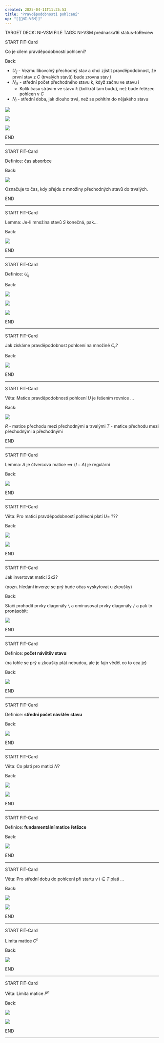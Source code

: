 ```yaml
---
created: 2025-04-11T11:25:53
title: "Pravděpodobnosti pohlcení"
up: "[[📖NI-VSM]]"
---
```


TARGET DECK: NI-VSM
FILE TAGS: NI-VSM prednaska16 status-toReview

START
FIT-Card

Co je cílem pravděpodobností pohlcení?

Back:

- $U_{ij}$ - Vezmu libovolný přechodný stav a chci zjistit pravděpodobnost, že první stav z $C$ (trvalých stavů) bude zrovna stav $j$
- $N_{ik}$ - střední počet přechodného stavu k, když začnu ve stavu i
	- Kolik času strávím ve stavu $k$ (kolikrát tam budu), než bude řetězec pohlcen v $C$
- $N_i$ - střední doba, jak dlouho trvá, než se pohltím do nějakého stavu

![](../../Assets/Pasted%20image%2020250411112710.png)

<!-- DetailInfoStart -->
![](../../Assets/Pasted%20image%2020250411112705.png)
<!-- DetailInfoEnd -->

<!-- ExampleStart -->
![](../../Assets/Pasted%20image%2020250411112724.png)
<!-- ExampleEnd -->


END

---


START
FIT-Card

Definice: čas absorbce

Back:

![](../../Assets/Pasted%20image%2020250411112735.png)

Označuje to čas, kdy přejdu z množiny přechodných stavů do trvalých.

END

---


START
FIT-Card

Lemma: Je-li množina stavů $S$ konečná, pak...

Back:

![](../../Assets/Pasted%20image%2020250411112756.png)

END

---


START
FIT-Card

Definice: $U_{ij}$

Back:

![](../../Assets/Pasted%20image%2020250411112827.png)

<!-- DetailInfoStart -->
![](../../Assets/Pasted%20image%2020250411112835.png)

![](../../Assets/Pasted%20image%2020250411130234.png)
<!-- DetailInfoEnd -->


END

---


START
FIT-Card

Jak získáme pravděpodobnost pohlcení na množině $C_r$?

Back:

![](../../Assets/Pasted%20image%2020250411112859.png)

END

---


START
FIT-Card

Věta: Matice pravděpodobností pohlcení $U$ je řešením rovnice ...

Back:

![](../../Assets/Pasted%20image%2020250411112906.png)

$R$ - matice přechodu mezi přechodnými a trvalými
$T$ - matice přechodu mezi přechodnými a přechodnými

END

---


START
FIT-Card

Lemma: $A$ je čtvercová matice $\implies$ $(I-A)$ je regulární

Back:

![](../../Assets/Pasted%20image%2020250411112950.png)

END

---


START
FIT-Card

Věta: Pro matici pravděpodobností pohlecní platí $U = \ ???$

Back:

![](../../Assets/Pasted%20image%2020250411113028.png)

<!-- ExerciseStart -->
![](../../Assets/Pasted%20image%2020250411113037.png)
<!-- ExerciseEnd -->

END

---


START
FIT-Card

Jak invertovat matici 2x2?

(pozn. hledání inverze se prý bude očas vyskytovat u zkoušky)

Back:

Stačí prohodit prvky diagonály `\` a omínusovat prvky diagonály `/` a pak to pronásobit:

![](../../Assets/Pasted%20image%2020250411131531.png)

END

---


START
FIT-Card

Definice: **počet návštěv stavu**

(na tohle se prý u zkoušky ptát nebudou, ale je fajn vědět co to cca je)

Back:

![](../../Assets/Pasted%20image%2020250411113051.png)

END

---


START
FIT-Card

Definice: **střední počet návštěv stavu**

Back:

![](../../Assets/Pasted%20image%2020250411113106.png)

END

---


START
FIT-Card

Věta: Co platí pro matici $N$?

Back:

![](../../Assets/Pasted%20image%2020250411113123.png)

<!-- ExerciseStart -->
![](../../Assets/Pasted%20image%2020250411113135.png)
<!-- ExerciseEnd -->


END

---


START
FIT-Card

Definice: **fundamentální matice řetězce**

Back:

![](../../Assets/Pasted%20image%2020250411113151.png)

END

---


START
FIT-Card

Věta: Pro střední dobu do pohlcení při startu v $i \in T$ platí $\dots$

Back:

![](../../Assets/Pasted%20image%2020250411113214.png)

<!-- ExampleStart -->
![](../../Assets/Pasted%20image%2020250411113224.png)
<!-- ExampleEnd -->


END

---


START
FIT-Card

Limita matice $C^n$

Back:

![](../../Assets/Pasted%20image%2020250411113245.png)

END

---


START
FIT-Card

Věta: Limita matice $P^n$

Back:

![](../../Assets/Pasted%20image%2020250411113300.png)

<!-- ExampleStart -->
![](../../Assets/Pasted%20image%2020250411113309.png)
<!-- ExampleEnd -->

END

---
